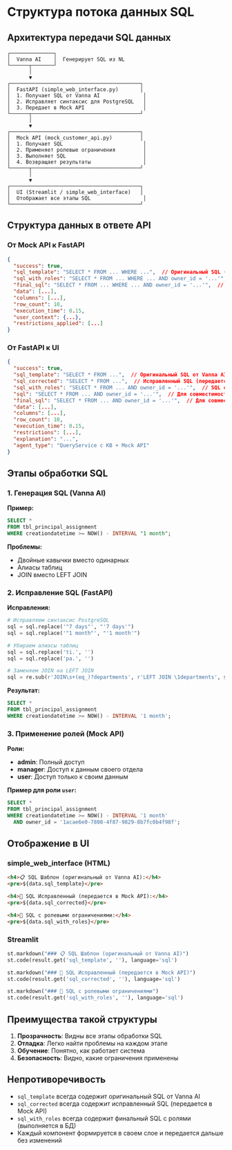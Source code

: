 # Структура потока данных SQL

## Архитектура передачи SQL данных

```
┌──────────────┐
│  Vanna AI    │  Генерирует SQL из NL
└──────┬───────┘
       │
       ▼
┌──────────────────────────────────────────┐
│  FastAPI (simple_web_interface.py)       │
│  1. Получает SQL от Vanna AI              │
│  2. Исправляет синтаксис для PostgreSQL   │
│  3. Передает в Mock API                   │
└──────┬───────────────────────────────────┘
       │
       ▼
┌──────────────────────────────────────────┐
│  Mock API (mock_customer_api.py)         │
│  1. Получает SQL                          │
│  2. Применяет ролевые ограничения         │
│  3. Выполняет SQL                         │
│  4. Возвращает результаты                 │
└──────┬───────────────────────────────────┘
       │
       ▼
┌──────────────────────────────────────────┐
│  UI (Streamlit / simple_web_interface)   │
│  Отображает все этапы SQL                 │
└──────────────────────────────────────────┘
```

## Структура данных в ответе API

### От Mock API к FastAPI

```json
{
  "success": true,
  "sql_template": "SELECT * FROM ... WHERE ...",  // Оригинальный SQL (который получил Mock API)
  "sql_with_roles": "SELECT * FROM ... WHERE ... AND owner_id = '...'",  // SQL с ролями
  "final_sql": "SELECT * FROM ... WHERE ... AND owner_id = '...'",  // Для совместимости
  "data": [...],
  "columns": [...],
  "row_count": 10,
  "execution_time": 0.15,
  "user_context": {...},
  "restrictions_applied": [...]
}
```

### От FastAPI к UI

```json
{
  "success": true,
  "sql_template": "SELECT * FROM ...",  // Оригинальный SQL от Vanna AI (до исправлений)
  "sql_corrected": "SELECT * FROM ...",  // Исправленный SQL (передается в Mock API)
  "sql_with_roles": "SELECT * FROM ... AND owner_id = '...'",  // SQL с ролями
  "sql": "SELECT * FROM ... AND owner_id = '...'",  // Для совместимости
  "final_sql": "SELECT * FROM ... AND owner_id = '...'",  // Для совместимости
  "data": [...],
  "columns": [...],
  "row_count": 10,
  "execution_time": 0.15,
  "restrictions": [...],
  "explanation": "...",
  "agent_type": "QueryService с KB + Mock API"
}
```

## Этапы обработки SQL

### 1. Генерация SQL (Vanna AI)

**Пример:**
```sql
SELECT *
FROM tbl_principal_assignment
WHERE creationdatetime >= NOW() - INTERVAL "1 month";
```

**Проблемы:**
- Двойные кавычки вместо одинарных
- Алиасы таблиц
- JOIN вместо LEFT JOIN

### 2. Исправление SQL (FastAPI)

**Исправления:**
```python
# Исправляем синтаксис PostgreSQL
sql = sql.replace('"7 days"', "'7 days'")
sql = sql.replace('"1 month"', "'1 month'")

# Убираем алиасы таблиц
sql = sql.replace('ti.', '')
sql = sql.replace('pa.', '')

# Заменяем JOIN на LEFT JOIN
sql = re.sub(r'JOIN\s+(eq_)?departments', r'LEFT JOIN \1departments', sql)
```

**Результат:**
```sql
SELECT *
FROM tbl_principal_assignment
WHERE creationdatetime >= NOW() - INTERVAL '1 month';
```

### 3. Применение ролей (Mock API)

**Роли:**
- **admin**: Полный доступ
- **manager**: Доступ к данным своего отдела
- **user**: Доступ только к своим данным

**Пример для роли `user`:**
```sql
SELECT *
FROM tbl_principal_assignment
WHERE creationdatetime >= NOW() - INTERVAL '1 month'
  AND owner_id = '1acae6e0-7808-4f87-9829-8b7fc0b4f98f';
```

## Отображение в UI

### simple_web_interface (HTML)

```html
<h4>📋 SQL Шаблон (оригинальный от Vanna AI):</h4>
<pre>${data.sql_template}</pre>

<h4>🔧 SQL Исправленный (передается в Mock API):</h4>
<pre>${data.sql_corrected}</pre>

<h4>🔐 SQL с ролевыми ограничениями:</h4>
<pre>${data.sql_with_roles}</pre>
```

### Streamlit

```python
st.markdown("### 📋 SQL Шаблон (оригинальный от Vanna AI)")
st.code(result.get('sql_template', ''), language='sql')

st.markdown("### 🔧 SQL Исправленный (передается в Mock API)")
st.code(result.get('sql_corrected', ''), language='sql')

st.markdown("### 🔐 SQL с ролевыми ограничениями")
st.code(result.get('sql_with_roles', ''), language='sql')
```

## Преимущества такой структуры

1. **Прозрачность**: Видны все этапы обработки SQL
2. **Отладка**: Легко найти проблемы на каждом этапе
3. **Обучение**: Понятно, как работает система
4. **Безопасность**: Видно, какие ограничения применены

## Непротиворечивость

- `sql_template` всегда содержит оригинальный SQL от Vanna AI
- `sql_corrected` всегда содержит исправленный SQL (передается в Mock API)
- `sql_with_roles` всегда содержит финальный SQL с ролями (выполняется в БД)
- Каждый компонент формируется в своем слое и передается дальше без изменений







